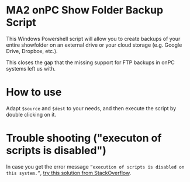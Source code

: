 # MA2 onPC Show Folder Backup Script
This Windows Powershell script will allow you to create backups of your entire showfolder on an external drive or your cloud storage (e.g. Google Drive, Dropbox, etc.).

This closes the gap that the missing support for FTP backups in onPC systems left us with.

# How to use
Adapt `$source` and `$dest` to your needs, and then execute the script by double clicking on it.

# Trouble shooting ("executon of scripts is disabled")
In case you get the error message `“execution of scripts is disabled on this system.”`, [try this solution from StackOverflow](https://stackoverflow.com/questions/4037939/powershell-says-execution-of-scripts-is-disabled-on-this-system).